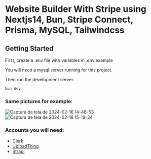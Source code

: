 # Website Builder With Stripe using Nextjs14, Bun, Stripe Connect, Prisma, MySQL, Tailwindcss

## Getting Started

First, create a .env file with variables in .env.example

You will need a mysql server running for this project.

Then run the development server:

```bash
bun dev
```

### Same pictures for example:
![Captura de tela de 2024-02-16 14-46-53](https://github.com/rafa-carmo/website-builder/assets/12972960/b5dc7d95-f937-44ff-b04c-26052476d0c7)
![Captura de tela de 2024-02-16 15-19-34](https://github.com/rafa-carmo/website-builder/assets/12972960/c1f313ae-23c8-400b-b87c-3ff5b60bac1c)




### Accounts you will need:

- [Clerk](https://clerk.com/)
- [UploadThing](https://uploadthing.com/)
- [Strapi](https://strapi.io/)


